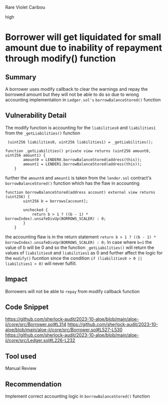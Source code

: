 Rare Violet Caribou

high

# Borrower will get liquidated for small amount due to inability of repayment through modify() function
## Summary
A borrower uses modify callback to clear the warnings and repay the borrowed amount but they will not be able to do so due to wrong accounting implementation in `Ledger.sol's` `borrowBalanceStored()` function
## Vulnerability Detail

The modify function is accounting for the `liabilities0` and `liabilities1` from the `_getLiabilities()` function 
```solidity
 (uint256 liabilities0, uint256 liabilities1) = _getLiabilities();
```
```solidity
function _getLiabilities() private view returns (uint256 amount0, uint256 amount1) {
        amount0 = LENDER0.borrowBalanceStored(address(this));
        amount1 = LENDER1.borrowBalanceStored(address(this));
    }
```
further the `amount0` and `amount1` is taken from the `lender.sol` contract's `borrowBalanceStored()` function which has the flaw in accounting
```solidity
function borrowBalanceStored(address account) external view returns (uint256) {
        uint256 b = borrows[account];

        unchecked {
            return b > 1 ? ((b - 1) * borrowIndex).unsafeDivUp(BORROWS_SCALER) : 0; 
        }
    }
```
the accounting flaw is in the return statement 
`return b > 1 ? ((b - 1) * borrowIndex).unsafeDivUp(BORROWS_SCALER) : 0;`
In case where `b=1` the value of b will be 0 and so the function `_getLiabilities()` will return the values of `liabilities0` and `liabilities1` as 0 and further affect the logic for the `modify()` fucntion since the condition `if (liabilities0 > 0 || liabilities1 > 0)` will never fulfill.
## Impact
Borrowers will not be able to `repay` from modify callback function
## Code Snippet
https://github.com/sherlock-audit/2023-10-aloe/blob/main/aloe-ii/core/src/Borrower.sol#L314
https://github.com/sherlock-audit/2023-10-aloe/blob/main/aloe-ii/core/src/Borrower.sol#L527-L530
https://github.com/sherlock-audit/2023-10-aloe/blob/main/aloe-ii/core/src/Ledger.sol#L226-L232
## Tool used

Manual Review

## Recommendation
Implement correct accounting logic in `borrowBalanceStored()` function